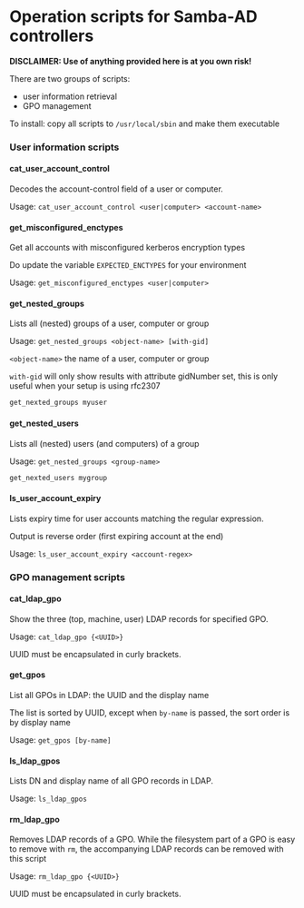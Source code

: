 # Operation scripts for Samba-AD controllers

**DISCLAIMER: Use of anything provided here is at you own risk!**

There are two groups of scripts:
- user information retrieval
- GPO management

To install: copy all scripts to `/usr/local/sbin` and make them executable


### User information scripts

#### cat_user_account_control

Decodes the account-control field of a user or computer.

Usage: `cat_user_account_control <user|computer> <account-name>`

#### get_misconfigured_enctypes

Get all accounts with misconfigured kerberos encryption types

Do update the variable `EXPECTED_ENCTYPES` for your environment

Usage: `get_misconfigured_enctypes <user|computer>`

#### get_nested_groups

Lists all (nested) groups of a user, computer or group

Usage: `get_nested_groups <object-name> [with-gid]`

`<object-name>` the name of a user, computer or group

`with-gid` will only show results with attribute gidNumber set, this is only useful when your setup is using rfc2307

```bash
get_nexted_groups myuser
```

#### get_nested_users

Lists all (nested) users (and computers) of a group

Usage: `get_nested_groups <group-name>`

```bash
get_nexted_users mygroup
```

#### ls_user_account_expiry

Lists expiry time for user accounts matching the regular expression.

Output is reverse order (first expiring account at the end)

Usage: `ls_user_account_expiry <account-regex>`


### GPO management scripts

#### cat_ldap_gpo

Show the three (top, machine, user) LDAP records for specified GPO. 

Usage: `cat_ldap_gpo {<UUID>}`

UUID must be encapsulated in curly brackets.

#### get_gpos

List all GPOs in LDAP: the UUID and the display name 

The list is sorted by UUID, except when `by-name` is passed, the sort order is by display name

Usage: `get_gpos [by-name]`

#### ls_ldap_gpos

Lists DN and display name of all GPO records in LDAP.  

Usage: `ls_ldap_gpos`

#### rm_ldap_gpo

Removes LDAP records of a GPO. While the filesystem part of a GPO is easy to remove with `rm`, the accompanying LDAP 
records can be removed with this script

Usage: `rm_ldap_gpo {<UUID>}`

UUID must be encapsulated in curly brackets.
